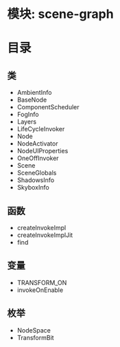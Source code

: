# 模块: scene-graph
# 目录
## 类
- AmbientInfo
- BaseNode
- ComponentScheduler
- FogInfo
- Layers
- LifeCycleInvoker
- Node
- NodeActivator
- NodeUIProperties
- OneOffInvoker
- Scene
- SceneGlobals
- ShadowsInfo
- SkyboxInfo
## 函数
- createInvokeImpl
- createInvokeImplJit
- find
## 变量
- TRANSFORM_ON
- invokeOnEnable
## 枚举
- NodeSpace
- TransformBit
